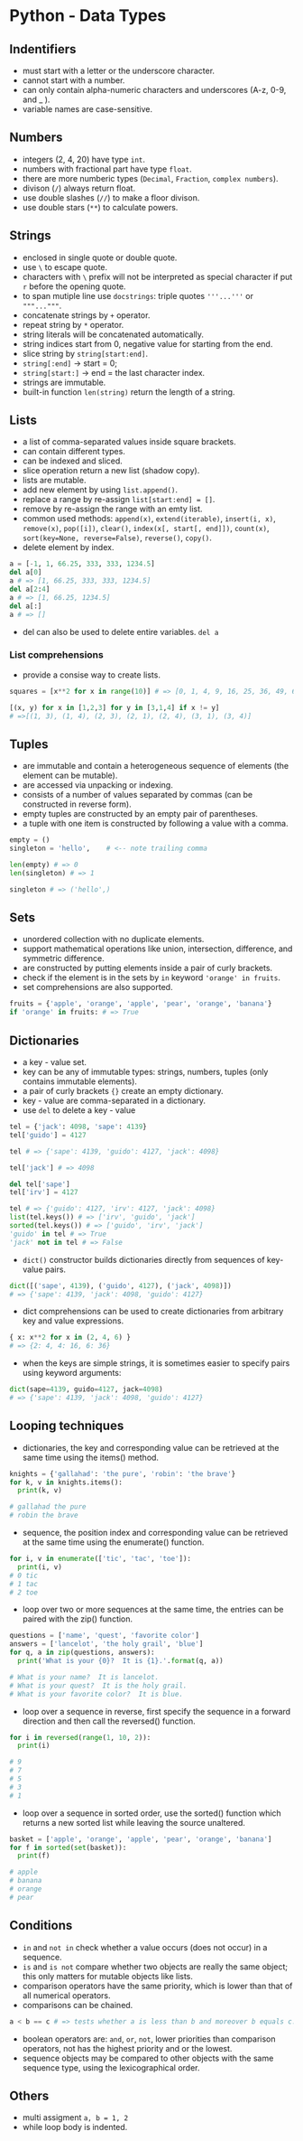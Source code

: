 # Python - Data Types

## Indentifiers
  - must start with a letter or the underscore character.
  - cannot start with a number.
  - can only contain alpha-numeric characters and underscores (A-z, 0-9, and _ ).
  - variable names are case-sensitive.

## Numbers
  - integers (2, 4, 20) have type `int`.
  - numbers with fractional part have type `float`.
  - there are more numberic types (`Decimal`, `Fraction`, `complex numbers`).
  - divison (`/`) always return float.
  - use double slashes (`//`) to make a floor divison.
  - use double stars (`**`) to calculate powers.

## Strings
  - enclosed in single quote or double quote.
  - use `\` to escape quote.
  - characters with `\` prefix will not be interpreted as special character if put `r` before the opening quote.
  - to span mutiple line use `docstrings`: triple quotes `'''...'''` or `"""..."""`.
  - concatenate strings by `+` operator.
  - repeat string by `*` operator.
  - string literals will be concatenated automatically.
  - string indices start from 0, negative value for starting from the end.
  - slice string by `string[start:end]`.
  - `string[:end]` -> start = 0;
  - `string[start:]` -> end = the last character index.
  - strings are immutable.
  - built-in function `len(string)` return the length of a string.

## Lists
  - a list of comma-separated values inside square brackets.
  - can contain different types.
  - can be indexed and sliced.
  - slice operation return a new list (shadow copy).
  - lists are mutable.
  - add new element by using `list.append()`.
  - replace a range by re-assign `list[start:end] = []`.
  - remove by re-assign the range with an emty list.
  - common used methods: `append(x)`, `extend(iterable)`, `insert(i, x)`, `remove(x)`, `pop([i])`,
  `clear()`, `index(x[, start[, end]])`, `count(x)`, `sort(key=None, reverse=False)`, `reverse()`, `copy()`.
  - delete element by index.
  ```python
  a = [-1, 1, 66.25, 333, 333, 1234.5]
  del a[0]
  a # => [1, 66.25, 333, 333, 1234.5]
  del a[2:4]
  a # => [1, 66.25, 1234.5]
  del a[:]
  a # => []
  ```
  - del can also be used to delete entire variables. `del a`

### List comprehensions
  - provide a consise way to create lists.
  ```python
  squares = [x**2 for x in range(10)] # => [0, 1, 4, 9, 16, 25, 36, 49, 64, 81]

  [(x, y) for x in [1,2,3] for y in [3,1,4] if x != y]
  # =>[(1, 3), (1, 4), (2, 3), (2, 1), (2, 4), (3, 1), (3, 4)]
  ```

## Tuples
  - are immutable and contain a heterogeneous sequence of elements (the element can be mutable).
  - are accessed via unpacking or indexing.
  - consists of a number of values separated by commas (can be constructed in reverse form).
  - empty tuples are constructed by an empty pair of parentheses.
  - a tuple with one item is constructed by following a value with a comma.
  ```python
  empty = ()
  singleton = 'hello',    # <-- note trailing comma

  len(empty) # => 0
  len(singleton) # => 1

  singleton # => ('hello',)
  ```

## Sets
  - unordered collection with no duplicate elements.
  - support mathematical operations like union, intersection, difference, and symmetric difference.
  - are constructed by putting elements inside a pair of curly brackets.
  - check if the element is in the sets by `in` keyword `'orange' in fruits`.
  - set comprehensions are also supported.
  ```python
  fruits = {'apple', 'orange', 'apple', 'pear', 'orange', 'banana'}
  if 'orange' in fruits: # => True
  ```

## Dictionaries
  - a key - value set.
  - key can be any of immutable types: strings, numbers, tuples (only contains immutable elements).
  - a pair of curly brackets `{}` create an empty dictionary.
  - key - value are comma-separated in a dictionary.
  - use `del` to delete a key - value
  ```python
  tel = {'jack': 4098, 'sape': 4139}
  tel['guido'] = 4127

  tel # => {'sape': 4139, 'guido': 4127, 'jack': 4098}

  tel['jack'] # => 4098

  del tel['sape']
  tel['irv'] = 4127

  tel # => {'guido': 4127, 'irv': 4127, 'jack': 4098}
  list(tel.keys()) # => ['irv', 'guido', 'jack']
  sorted(tel.keys()) # => ['guido', 'irv', 'jack']
  'guido' in tel # => True
  'jack' not in tel # => False
  ```
  - `dict()` constructor builds dictionaries directly from sequences of key-value pairs.
  ```python
  dict([('sape', 4139), ('guido', 4127), ('jack', 4098)]) 
  # => {'sape': 4139, 'jack': 4098, 'guido': 4127}
  ```
  - dict comprehensions can be used to create dictionaries from arbitrary key and value expressions.
  ```python
  { x: x**2 for x in (2, 4, 6) }
  # => {2: 4, 4: 16, 6: 36}
  ```
  - when the keys are simple strings, it is sometimes easier to specify pairs using keyword arguments:
  ```python
  dict(sape=4139, guido=4127, jack=4098)
  # => {'sape': 4139, 'jack': 4098, 'guido': 4127}
  ```
## Looping techniques
  - dictionaries, the key and corresponding value can be retrieved at the same time using the items() method.
  ```python
  knights = {'gallahad': 'the pure', 'robin': 'the brave'}
  for k, v in knights.items():
    print(k, v)

  # gallahad the pure
  # robin the brave
  ```
  - sequence, the position index and corresponding value can be retrieved at the same time using the enumerate() function.
  ```python
  for i, v in enumerate(['tic', 'tac', 'toe']):
    print(i, v)
  # 0 tic
  # 1 tac
  # 2 toe
  ```
  - loop over two or more sequences at the same time, the entries can be paired with the zip() function.
  ```python
  questions = ['name', 'quest', 'favorite color']
  answers = ['lancelot', 'the holy grail', 'blue']
  for q, a in zip(questions, answers):
    print('What is your {0}?  It is {1}.'.format(q, a))

  # What is your name?  It is lancelot.
  # What is your quest?  It is the holy grail.
  # What is your favorite color?  It is blue.
  ```

  - loop over a sequence in reverse, first specify the sequence in a forward direction and then call the reversed() function.
  ```python
  for i in reversed(range(1, 10, 2)):
    print(i)

  # 9
  # 7 
  # 5 
  # 3
  # 1
  ```
  - loop over a sequence in sorted order, use the sorted() function which returns a new sorted list while leaving the source unaltered.
  ```python
  basket = ['apple', 'orange', 'apple', 'pear', 'orange', 'banana']
  for f in sorted(set(basket)):
    print(f)

  # apple
  # banana
  # orange
  # pear
  ```

## Conditions
  - `in` and `not in` check whether a value occurs (does not occur) in a sequence.
  - `is` and `is not` compare whether two objects are really the same object; this only matters for mutable objects like lists.
  - comparison operators have the same priority, which is lower than that of all numerical operators.
  - comparisons can be chained. 
  ```python
  a < b == c # => tests whether a is less than b and moreover b equals c.
  ```
  - boolean operators are: `and`, `or`, `not`, lower priorities than comparison operators, not has the highest priority and or the lowest.
  - sequence objects may be compared to other objects with the same sequence type, using the lexicographical order.



## Others
  - multi assigment `a, b = 1, 2`
  - while loop body is indented.





